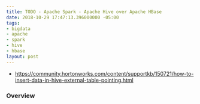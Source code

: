 ```yaml
---
title: TODO - Apache Spark - Apache Hive over Apache HBase
date: 2018-10-29 17:47:13.396000000 -05:00
tags:
- bigdata
- apache
- spark
- hive
- hbase
layout: post
---
```


* https://community.hortonworks.com/content/supportkb/150721/how-to-insert-data-in-hive-external-table-pointing.html

### Overview

